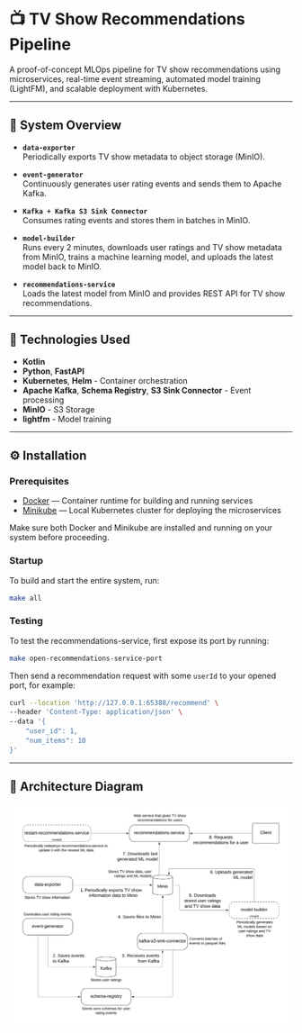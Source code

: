 # 📺 TV Show Recommendations Pipeline

A proof-of-concept MLOps pipeline for TV show recommendations using microservices, real-time event streaming, automated model training (LightFM), and scalable deployment with Kubernetes.

---

## 🧩 System Overview

- **`data-exporter`**  
  Periodically exports TV show metadata to object storage (MinIO).

- **`event-generator`**  
  Continuously generates user rating events and sends them to Apache Kafka.

- **`Kafka + Kafka S3 Sink Connector`**  
  Consumes rating events and stores them in batches in MinIO.

- **`model-builder`**  
  Runs every 2 minutes, downloads user ratings and TV show metadata from MinIO, trains a machine learning model, and uploads the latest model back to MinIO.

- **`recommendations-service`**  
  Loads the latest model from MinIO and provides REST API for TV show recommendations.

---

## 🔧 Technologies Used

- **Kotlin**
- **Python**, **FastAPI**
- **Kubernetes**, **Helm** - Container orchestration
- **Apache Kafka**, **Schema Registry**, **S3 Sink Connector** - Event processing
- **MinIO** - S3 Storage
- **lightfm** - Model training
---

## ⚙️ Installation

### Prerequisites

- [Docker](https://www.docker.com/get-started) — Container runtime for building and running services
- [Minikube](https://minikube.sigs.k8s.io/docs/start/) — Local Kubernetes cluster for deploying the microservices

Make sure both Docker and Minikube are installed and running on your system before proceeding.

### Startup

To build and start the entire system, run:

```bash
make all
```

### Testing

To test the recommendations-service, first expose its port by running:

```bash
make open-recommendations-service-port
```

Then send a recommendation request with some `userId` to your opened port, for example:

```bash
curl --location 'http://127.0.0.1:65388/recommend' \
--header 'Content-Type: application/json' \
--data '{
    "user_id": 1,
    "num_items": 10
}'
```

---

## 📐 Architecture Diagram
<img src="docs/architecture.svg" alt="Architecture">
